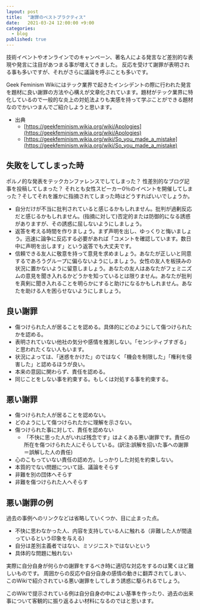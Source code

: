 ```yaml
---
layout: post
title:  "謝罪のベストプラクティス"
date:   2021-03-24 12:00:00 +9:00
categories:
  - blog
published: true
---
```


技術イベントやオンラインでのキャンペーン、著名人による発言など差別的な表現や発言に注目があつまる事が増えてきました。
反応を受けて謝罪が表明される事も多いですが、それがさらに議論を呼ぶことも多いです。

Geek Feminism Wikiにはテック業界で起きたインシデントの際に行われた発言を題材に良い謝罪の方法や心構えが文章化されています。題材がテック業界に特化しているので一般的な炎上の対処法よりも実感を持って学ぶことができる題材なのでかいつまんでご紹介しようと思います。

- 出典
  - [https://geekfeminism.wikia.org/wiki/Apologies](https://geekfeminism.wikia.org/wiki/Apologies)
  - [https://geekfeminism.wikia.org/wiki/So_you_made_a_mistake](https://geekfeminism.wikia.org/wiki/So_you_made_a_mistake)

## 失敗をしてしまった時

ポルノ的な発表をテックカンファレンスでしてしまった？ 性差別的なブログ記事を投稿してしまった？ それとも女性スピーカー0％のイベントを開催してしまった？そしてそれを誰かに指摘されてしまった時はどうすればいいでしょうか。

- 自分だけが不当に批判されていると感じるかもしれません。批判が過剰反応だと感じるかもしれません。(指摘に対して)否定的または防御的になる誘惑がありますが、その誘惑に屈しないようにしましょう。
- 返答を考える時間を作りましょう。まず声明を出し、ゆっくりと悔いましょう。迅速に論争に反応する必要があれば「コメントを確認しています。数日中に声明を出します」という返答でも大丈夫です。
- 信頼できる友人に敬意を持って意見を求めましょう。あなたが正しいと同意するであろうグループに偏らないようにしましょう。女性の友人を板挟みの状況に置かないように留意しましょう。あなたの友人はあなたがフェミニズムの意見を聞き入れるかどうかを知っているとは限りません。あなたが批判を真剣に聞き入れることを明らかにすると助けになるかもしれません。あなたを助ける人を困らせないようにしましょう。

## 良い謝罪

- 傷つけられた人が居ることを認める。具体的にどのようにして傷つけられたかを認める。
- 表明されていない他社の気分や感情を推測しない。「センシティブすぎる」と思われたくない人もいます。
- 状況によっては、「迷惑をかけた」のではなく「機会を制限した」「権利を侵害した」と認めるほうが良い。
- 本来の意図に関わらず、責任を認める。
- 同じことをしない事を約束する。もしくは対処する事を約束する。

## 悪い謝罪

- 傷つけられた人が居ることを認めない。
- どのようにして傷つけられたかに理解を示さない。
- 傷つけられた事に対して、責任を認めない
  - 「不快に思った人がいれば残念です」はよくある悪い謝罪です。責任の所在を傷つけられた人にそらしている。(訳注:誤解を招いた事への謝罪＝誤解した人の責任)
- 心のこもっていない責任の認め方。しっかりした対処を約束しない。
- 本質的でない問題について話、議論をそらす
- 非難を別の団体へそらす
- 非難を傷つけられた人へそらす

## 悪い謝罪の例

過去の事例へのリンクなどは省略していくつか、目に止まった点。

- 不快に思わなかった人、内容を支持している人に触れる（非難した人が間違っているという印象を与える)
- 自分は差別主義者ではない、ミソジニストではないという
- 具体的な問題に触れない



実際に自分自身が何らかの謝罪をするべき時に適切な対応をするのは驚くほど難しいものです。
周囲からの反応や自分自身の感情の動きに翻弄されてしまい、このWikiで紹介されている悪い謝罪をしてしまう誘惑に駆られるでしょう。

このWikiで提示されている例は自分自身の中によい基準を作ったり、過去の出来事について客観的に振り返るよい材料になるのではと思います。









